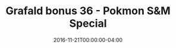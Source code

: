 ---
title: "Grafald bonus 36 - Pokmon S&M Special"
type: "image"
date: 2016-11-21T00:00:00-04:00
draft: false
categories: ["Projects"]
image_path: "../img/2016/bonus_36.png"
alt_text: ""
---